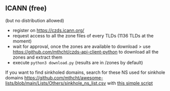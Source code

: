 ## ICANN (free)
(but no distribution allowed)

- register on https://czds.icann.org/
- request access to all the zone files of every TLDs (1136 TLDs at the moment)
- wait for approval, once the zones are available to download > use https://github.com/mthcht/czds-api-client-python to download all the zones and extract them
- execute `python3 download.py` (results are in /zones by default)


If you want to find sinkholed domains, search for these NS used for sinkhole domains https://github.com/mthcht/awesome-lists/blob/main/Lists/Others/sinkhole_ns_list.csv with [this simple script](https://github.com/mthcht/awesome-lists/blob/main/Lists/Domains/sinkholed_servers/search_for_sinkholed_servers.py)
